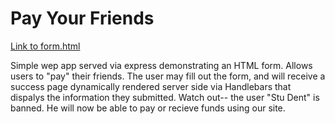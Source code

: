 #  Pay Your Friends

[Link to form.html](/templates/form.html)

Simple wep app served via express demonstrating an HTML form. Allows users to "pay" their friends. The user may fill out the form, and will receive a success page dynamically rendered server side via Handlebars that dispalys the information they submitted. Watch out-- the user "Stu Dent" is banned. He will now be able to pay or recieve funds using our site. 